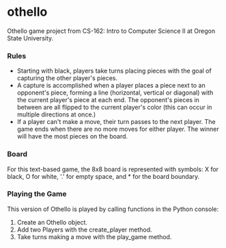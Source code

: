 # othello
Othello game project from CS-162: Intro to Computer Science II at Oregon State University. 

### Rules
- Starting with black, players take turns placing pieces with the goal of capturing the other player's pieces.
- A capture is accomplished when a player places a piece next to an opponent's piece, forming a line (horizontal, vertical or diagonal) with the current player's piece at each end. The opponent's pieces in between are all flipped to the current player's color (this can occur in multiple directions at once.)
- If a player can't make a move, their turn passes to the next player. The game ends when there are no more moves for either player. The winner will have the most pieces on the board. 

### Board
For this text-based game, the 8x8 board is represented with symbols: X for black, O for white, '.' for empty space, and * for the board boundary.

### Playing the Game
This version of Othello is played by calling functions in the Python console:
1. Create an Othello object. 
2. Add two Players with the create_player method.
3. Take turns making a move with the play_game method. 
